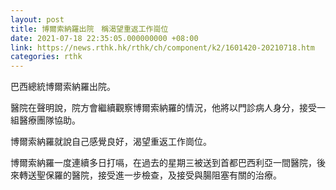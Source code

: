 ```yaml
---
layout: post
title: 博爾索納羅出院　稱渴望重返工作崗位
date: 2021-07-18 22:35:05.000000000 +08:00
link: https://news.rthk.hk/rthk/ch/component/k2/1601420-20210718.htm
categories: rthk
---
```


巴西總統博爾索納羅出院。

醫院在聲明說，院方會繼續觀察博爾索納羅的情況，他將以門診病人身分，接受一組醫療團隊協助。

博爾索納羅就說自己感覺良好，渴望重返工作崗位。

博爾索納羅一度連續多日打嗝，在過去的星期三被送到首都巴西利亞一間醫院，後來轉送聖保羅的醫院，接受進一步檢查，及接受與腸阻塞有關的治療。
